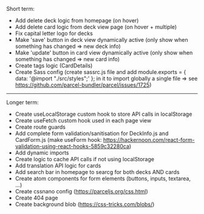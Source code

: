 Short term:

- Add delete deck logic from homepage (on hover)
- Add delete card logic from deck view page (on hover + multiple)
- Fix capital letter logo for decks
- Make 'save' button in deck view dynamically active (only show when something has changed => new deck info)
- Make 'update' button in card view dynamically active (only show when something has changed => new card info)
- Create tags logic (CardDetails)
- Create Sass config (create sassrc.js file and add module.exports = { data: '@import "./src/styles";' }; in it to import globally a single file => see https://github.com/parcel-bundler/parcel/issues/1725)

---

Longer term:

- Create useLocalStorage custom hook to store API calls in localStorage
- Create useFetch custom hook used in each page view
- Create route guards
- Add complete form validation/sanitisation for DeckInfo.js and CardForm.js (make useForm hook: https://hackernoon.com/react-form-validation-using-react-hooks-5859c32280ca)
- Add dynamic imports
- Create logic to cache API calls if not using localStorage
- Add translation API logic for cards
- Add search bar in homepage to searcg for both decks AND cards
- Create atom components for form elements (buttons, inputs, textarea, ...)
- Create cssnano config (https://parceljs.org/css.html)
- Create 404 page
- Create background blob (https://css-tricks.com/blobs/)
